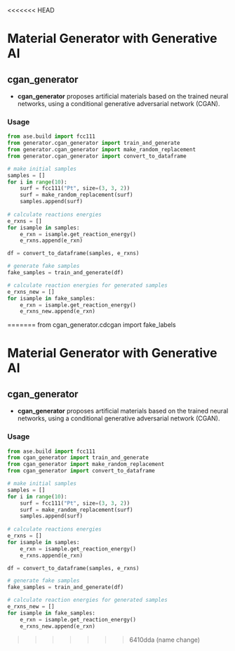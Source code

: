 <<<<<<< HEAD
# Material Generator with Generative AI
## cgan_generator
* **cgan_generator** proposes artificial materials based on the trained neural networks, using a conditional generative adversarial network (CGAN).
 
### Usage
```python
from ase.build import fcc111
from generator.cgan_generator import train_and_generate
from generator.cgan_generator import make_random_replacement
from generator.cgan_generator import convert_to_dataframe

# make initial samples
samples = []
for i in range(10):
    surf = fcc111("Pt", size=(3, 3, 2))
    surf = make_random_replacement(surf)
    samples.append(surf)
    
# calculate reactions energies
e_rxns = []
for isample in samples:
    e_rxn = isample.get_reaction_energy()
    e_rxns.append(e_rxn)

df = convert_to_dataframe(samples, e_rxns)

# generate fake samples
fake_samples = train_and_generate(df)

# calculate reaction energies for generated samples
e_rxns_new = []
for isample in fake_samples:
    e_rxn = isample.get_reaction_energy()
    e_rxns_new.append(e_rxn)
```
=======
from cgan_generator.cdcgan import fake_labels

# Material Generator with Generative AI
## cgan_generator
* **cgan_generator** proposes artificial materials based on the trained neural networks, using a conditional generative adversarial network (CGAN).
 
### Usage
```python
from ase.build import fcc111
from cgan_generator import train_and_generate
from cgan_generator import make_random_replacement
from cgan_generator import convert_to_dataframe

# make initial samples
samples = []
for i in range(10):
    surf = fcc111("Pt", size=(3, 3, 2))
    surf = make_random_replacement(surf)
    samples.append(surf)
    
# calculate reactions energies
e_rxns = []
for isample in samples:
    e_rxn = isample.get_reaction_energy()
    e_rxns.append(e_rxn)

df = convert_to_dataframe(samples, e_rxns)

# generate fake samples
fake_samples = train_and_generate(df)

# calculate reaction energies for generated samples
e_rxns_new = []
for isample in fake_samples:
    e_rxn = isample.get_reaction_energy()
    e_rxns_new.append(e_rxn)
```
>>>>>>> 6410dda (name change)
